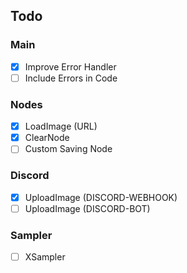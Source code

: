 ## Todo

### Main
- [X] Improve Error Handler
- [ ] Include Errors in Code

### Nodes
- [x] LoadImage (URL)
- [x] ClearNode
- [ ] Custom Saving Node

### Discord
- [x] UploadImage (DISCORD-WEBHOOK)
- [ ] UploadImage (DISCORD-BOT)

### Sampler
- [ ] XSampler